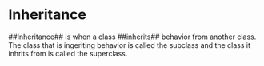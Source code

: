 # Inheritance

##Inheritance## is when a class ##inherits## behavior from another class. The class that is ingeriting behavior is called the subclass and the class it inhrits from is called the superclass.

